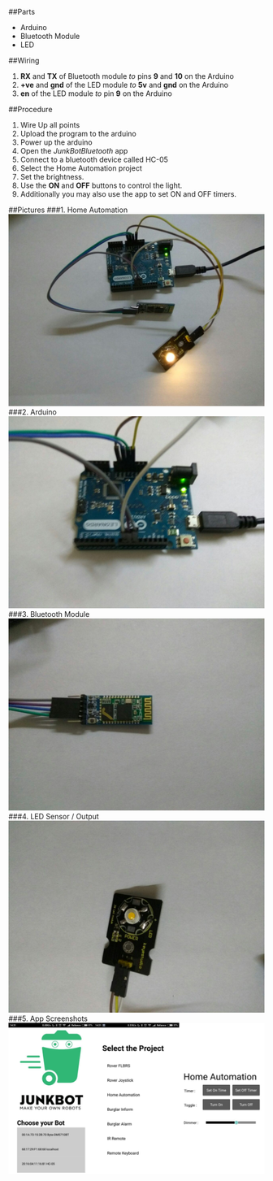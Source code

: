 ##Parts

- Arduino
- Bluetooth Module
- LED

##Wiring

1. **RX** and **TX** of Bluetooth module *to* pins **9** and **10** on the Arduino
2. **+ve** and **gnd** of the LED module *to* **5v** and **gnd** on the Arduino
3. **en** of the LED module *to* pin **9** on the Arduino

##Procedure

1. Wire Up all points
2. Upload the program to the arduino
3. Power up the arduino
4. Open the *JunkBotBluetooth* app
5. Connect to a bluetooth device called HC-05
6. Select the Home Automation project
7. Set the brightness.
8. Use the **ON** and **OFF** buttons to control the light.
9. Additionally you may also use the app to set ON and OFF timers.

##Pictures
###1. Home Automation
![Home Automation](/img/ha/ha.jpg)
###2. Arduino
![Home Automation](/img/ha/arduino.jpg)
###3. Bluetooth Module
![Home Automation](/img/BT.jpg)
###4. LED Sensor / Output
![Home Automation](/img/LED.jpg)
###5. App Screenshots
![Home Automation](/img/ha/App.jpg)